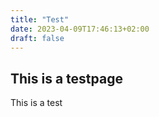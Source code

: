```yaml
---
title: "Test"
date: 2023-04-09T17:46:13+02:00
draft: false
---
```


## This is a testpage 
This is a test
